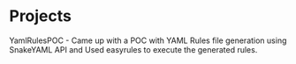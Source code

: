 # Projects

YamlRulesPOC - Came up with a POC with YAML Rules file generation using SnakeYAML API and Used easyrules to execute the generated rules.
